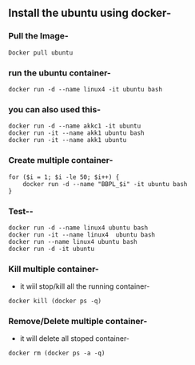 ## Install the ubuntu using docker-

### Pull the Image-
```
Docker pull ubuntu
```

### run the ubuntu container-
```
docker run -d --name linux4 -it ubuntu bash
```
### you can also used this-
```
docker run -d --name akkc1 -it ubuntu
docker run -it --name akk1 ubuntu bash
docker run -it --name akk1 ubuntu 
```
### Create multiple container-
```
for ($i = 1; $i -le 50; $i++) {
    docker run -d --name "BBPL_$i" -it ubuntu bash
}
```

### Test--
```
docker run -d --name linux4 ubuntu bash
docker run -it --name linux4  ubuntu bash
docker run --name linux4 ubuntu bash
docker run -d -it ubuntu
```
### Kill multiple container-
- it wiil stop/kill all the running container-
```
docker kill (docker ps -q)
```

### Remove/Delete multiple container-
- it will delete all stoped container-
```
docker rm (docker ps -a -q)
```
